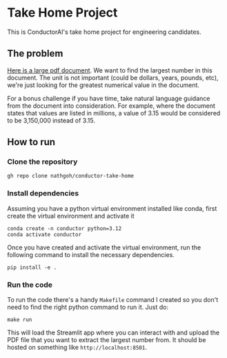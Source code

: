 # Take Home Project

This is ConductorAI's take home project for engineering candidates.

## The problem

[Here is a large pdf document](https://www.saffm.hq.af.mil/Portals/84/documents/FY25/FY25%20Air%20Force%20Working%20Capital%20Fund.pdf?ver=sHG_i4Lg0IGZBCHxgPY01g%3d%3d). We want to find the largest number in this document. The unit is not important (could be dollars, years, pounds, etc), we're just looking for the greatest numerical value in the document.

For a bonus challenge if you have time, take natural language guidance from the document into consideration. For example, where the document states that values are listed in millions, a value of 3.15 would be considered to be 3,150,000 instead of 3.15.

## How to run

### Clone the repository
```
gh repo clone nathgoh/conductor-take-home
```

### Install dependencies

Assuming you have a python virtual environment installed like conda, first create the virtual environment and activate it
```
conda create -n conductor python=3.12
conda activate conductor 
```

Once you have created and activate the virtual environment, run the following command to install the necessary dependencies.
```
pip install -e .
```
### Run the code
To run the code there's a handy `Makefile` command I created so you don't need to find the right python command to run it. Just do:
```
make run
```
This will load the Streamlit app where you can interact with and upload the PDF file that you want to extract the largest number from. It should be hosted on something like `http://localhost:8501`.

